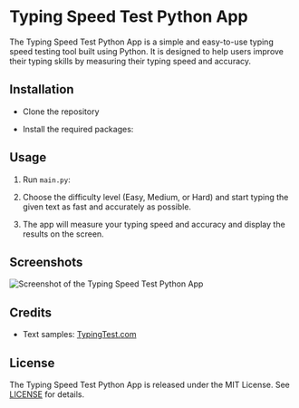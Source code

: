 # Typing Speed Test Python App

The Typing Speed Test Python App is a simple and easy-to-use typing speed testing tool built using Python. It is designed to help users improve their typing skills by measuring their typing speed and accuracy.

## Installation

 - Clone the repository

 - Install the required packages:

## Usage

1. Run `main.py`:



2. Choose the difficulty level (Easy, Medium, or Hard) and start typing the given text as fast and accurately as possible.

3. The app will measure your typing speed and accuracy and display the results on the screen.

## Screenshots

![Screenshot of the Typing Speed Test Python App](/screenshots/screenshot.png "Typing Speed Test Python App")

## Credits

- Text samples: [TypingTest.com](https://www.typingtest.com/typing-test/)

## License

The Typing Speed Test Python App is released under the MIT License. See [LICENSE](/LICENSE) for details.




